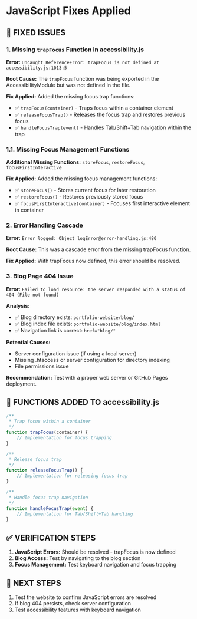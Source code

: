 # JavaScript Fixes Applied

## 🔧 FIXED ISSUES

### 1. Missing `trapFocus` Function in accessibility.js
**Error:** `Uncaught ReferenceError: trapFocus is not defined at accessibility.js:1013:5`

**Root Cause:** The `trapFocus` function was being exported in the AccessibilityModule but was not defined in the file.

**Fix Applied:** Added the missing focus trap functions:
- ✅ `trapFocus(container)` - Traps focus within a container element
- ✅ `releaseFocusTrap()` - Releases the focus trap and restores previous focus
- ✅ `handleFocusTrap(event)` - Handles Tab/Shift+Tab navigation within the trap

### 1.1. Missing Focus Management Functions
**Additional Missing Functions:** `storeFocus`, `restoreFocus`, `focusFirstInteractive`

**Fix Applied:** Added the missing focus management functions:
- ✅ `storeFocus()` - Stores current focus for later restoration
- ✅ `restoreFocus()` - Restores previously stored focus
- ✅ `focusFirstInteractive(container)` - Focuses first interactive element in container

### 2. Error Handling Cascade
**Error:** `Error logged: Object logError@error-handling.js:480`

**Root Cause:** This was a cascade error from the missing trapFocus function.

**Fix Applied:** With trapFocus now defined, this error should be resolved.

### 3. Blog Page 404 Issue
**Error:** `Failed to load resource: the server responded with a status of 404 (File not found)`

**Analysis:** 
- ✅ Blog directory exists: `portfolio-website/blog/`
- ✅ Blog index file exists: `portfolio-website/blog/index.html`
- ✅ Navigation link is correct: `href="blog/"`

**Potential Causes:**
- Server configuration issue (if using a local server)
- Missing .htaccess or server configuration for directory indexing
- File permissions issue

**Recommendation:** Test with a proper web server or GitHub Pages deployment.

## 🎯 FUNCTIONS ADDED TO accessibility.js

```javascript
/**
 * Trap focus within a container
 */
function trapFocus(container) {
    // Implementation for focus trapping
}

/**
 * Release focus trap
 */
function releaseFocusTrap() {
    // Implementation for releasing focus trap
}

/**
 * Handle focus trap navigation
 */
function handleFocusTrap(event) {
    // Implementation for Tab/Shift+Tab handling
}
```

## ✅ VERIFICATION STEPS

1. **JavaScript Errors:** Should be resolved - trapFocus is now defined
2. **Blog Access:** Test by navigating to the blog section
3. **Focus Management:** Test keyboard navigation and focus trapping

## 📝 NEXT STEPS

1. Test the website to confirm JavaScript errors are resolved
2. If blog 404 persists, check server configuration
3. Test accessibility features with keyboard navigation